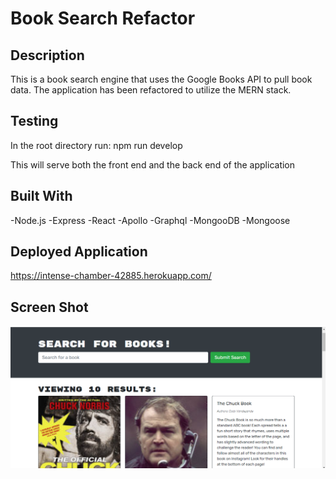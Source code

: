 # Book Search Refactor

## Description

This is a book search engine that uses the Google Books API to pull book data. The application has been refactored to utilize the MERN stack.

## Testing

In the root directory run:
npm run develop

This will serve both the front end and the back end of the application

## Built With

-Node.js
-Express
-React
-Apollo
-Graphql
-MongooDB
-Mongoose

## Deployed Application

https://intense-chamber-42885.herokuapp.com/

## Screen Shot

![screenshot](./images/Screenshot%202022-07-31%20230203.png)
